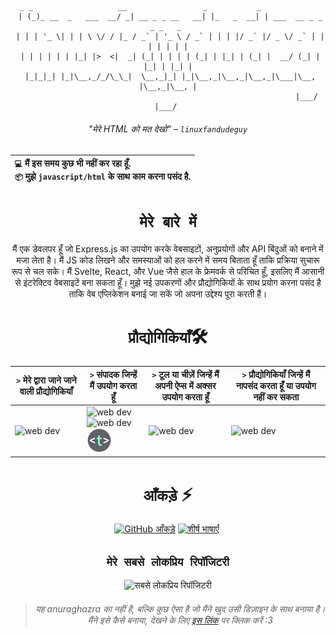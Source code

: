 <div align="center">

```brainfuck
  _ _                   __                 _           _                        
 | (_)_ __  _   ___  __/ _| __ _ _ __   __| |_   _  __| | ___  __ _ _   _ _   _ 
 | | | '_ \| | | \ \/ / |_ / _` | '_ \ / _` | | | |/ _` |/ _ \/ _` | | | | | | |
 | | | | | | |_| |>  <|  _| (_| | | | | (_| | |_| | (_| |  __/ (_| | |_| | |_| |
 |_|_|_| |_|\__,_/_/\_\_|  \__,_|_| |_|\__,_|\__,_|\__,_|\___|\__, |\__,_|\__, |
                                                              |___/       |___/ 
```
###### "मेरे HTML को मत देखो" – `linuxfandudeguy`

  | `💻`  मैं इस समय **कुछ भी** नहीं कर रहा हूँ.<br/>`📦`  मुझे `javascript/html` के साथ काम करना पसंद है.</br> |
  |:---|

# `मेरे बारे में` 

मैं एक डेवलपर हूँ जो Express.js का उपयोग करके वेबसाइटों, अनुप्रयोगों और API बिंदुओं को बनाने में मजा लेता है। मैं JS कोड लिखने और समस्याओं को हल करने में समय बिताता हूँ ताकि प्रक्रिया सुचारू रूप से चल सके। मैं Svelte, React, और Vue जैसे हाल के फ्रेमवर्क से परिचित हूँ, इसलिए मैं आसानी से इंटरेक्टिव वेबसाइटें बना सकता हूँ। मुझे नई उपकरणों और प्रौद्योगिकियों के साथ प्रयोग करना पसंद है ताकि वेब एप्लिकेशन बनाई जा सकें जो अपना उद्देश्य पूरा करती हैं।

# `प्रौद्योगिकियाँ`🛠
| `>` मेरे द्वारा जाने जाने वाली प्रौद्योगिकियाँ | `>` संपादक जिन्हें मैं उपयोग करता हूँ | `>` टूल या चीज़ें जिन्हें मैं अपनी ऐप्स में अक्सर उपयोग करता हूँ | `>` प्रौद्योगिकियाँ जिन्हें मैं नापसंद करता हूँ या उपयोग नहीं कर सकता | 
|---------------------|---------------|----------------------------------------|----------------------------------|
| <img src="https://skillicons.dev/icons?i=html,js,react,vue,svelte,css,nodejs,python,rust" alt="web dev" height="40"/> | <img src="https://skillicons.dev/icons?i=sublime,vscode" alt="web dev" height="40"/><img src="https://upload.wikimedia.org/wikipedia/commons/thumb/8/8a/Gnu-nano.svg/1024px-Gnu-nano.svg.png" alt="web dev" height="40"/><img src="/assets/images/unnamed.png" alt="web dev" height="40"/> | <img src="https://skillicons.dev/icons?i=tailwind,npm,git,github,bootstrap,vercel,debian,express,obsidian" alt="web dev" height="40"/> | <img src="https://skillicons.dev/icons?i=electron,firebase,php,tauri" alt="web dev" height="40"/> |

# `आँकड़े` ⚡
  
  <a href="#">![GitHub आँकड़े](https://github-readme-stats.vercel.app/api?username=linuxfandudeguy&theme=blueberry&count_private=true&hide_border=true&line_height=20)</a>
  <a href="#">![शीर्ष भाषाएँ](https://github-readme-stats.vercel.app/api/top-langs/?username=linuxfandudeguy&layout=compact&theme=blueberry&count_private=true&hide_border=true)</a>
  <img src="https://komarev.com/ghpvc/?username=linuxfandudeguy&style=for-the-badge&color=orange" alt=""/>

## `मेरे सबसे लोकप्रिय रिपॉजिटरी`

  <img src="https://popularrepostats.vercel.app/popular-repos?username=linuxfandudeguy" alt="सबसे लोकप्रिय रिपॉजिटरी"/>
 
                                              
> ###### यह anuraghazra का नहीं है, बल्कि कुछ ऐसा है जो मैंने खुद उसी डिज़ाइन के साथ बनाया है। मैंने इसे कैसे बनाया, देखने के लिए [इस लिंक](https://github.com/linuxfandudeguy/top-repo-readme-stats/blob/master/README.md) पर क्लिक करें :3

